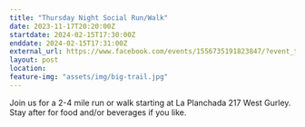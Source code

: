 ```yaml
---
title: "Thursday Night Social Run/Walk"
date: 2023-11-17T20:20:00Z
startdate: 2024-02-15T17:30:00Z
enddate: 2024-02-15T17:31:00Z
external_url: https://www.facebook.com/events/1556735191823847/?event_time_id=1556735248490508
layout: post
location: 
feature-img: "assets/img/big-trail.jpg"
---
```


Join us for a 2-4 mile run or walk starting at La Planchada 217 West Gurley. Stay after for food and/or beverages if you like. <br>
  <br>
  
